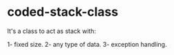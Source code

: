 # coded-stack-class
It's a class to act as stack with:

1- fixed size.
2- any type of data.
3- exception handling.

